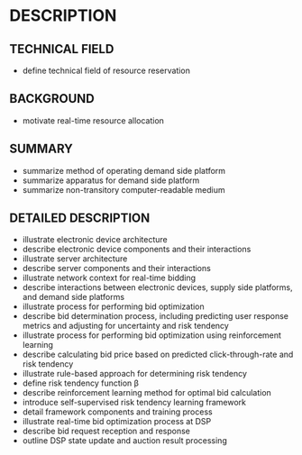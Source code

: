 # DESCRIPTION

## TECHNICAL FIELD

- define technical field of resource reservation

## BACKGROUND

- motivate real-time resource allocation

## SUMMARY

- summarize method of operating demand side platform
- summarize apparatus for demand side platform
- summarize non-transitory computer-readable medium

## DETAILED DESCRIPTION

- illustrate electronic device architecture
- describe electronic device components and their interactions
- illustrate server architecture
- describe server components and their interactions
- illustrate network context for real-time bidding
- describe interactions between electronic devices, supply side platforms, and demand side platforms
- illustrate process for performing bid optimization
- describe bid determination process, including predicting user response metrics and adjusting for uncertainty and risk tendency
- illustrate process for performing bid optimization using reinforcement learning
- describe calculating bid price based on predicted click-through-rate and risk tendency
- illustrate rule-based approach for determining risk tendency
- define risk tendency function β
- describe reinforcement learning method for optimal bid calculation
- introduce self-supervised risk tendency learning framework
- detail framework components and training process
- illustrate real-time bid optimization process at DSP
- describe bid request reception and response
- outline DSP state update and auction result processing

